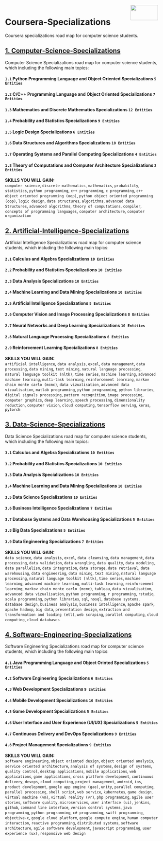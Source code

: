 <img align="right" width="90" height="50" src="https://github.com/cs-MohamedAyman/Coursera-Specializations/blob/master/organizations-logos/coursera.jpg">

# Coursera-Specializations
Coursera specializations road map for computer science students.

## [1. Computer-Science-Specializations](https://github.com/cs-MohamedAyman/Coursera-Specializations/tree/master/1.Computer-Science-Specializations)
Computer Science Specializations road map for computer science students, which including the following main topics:

#### `1.1` Python Programming Language and Object Oriented Specializations `5 Entities`
#### `1.2` C/C++ Programming Language and Object Oriented Specializations `7 Entities`
#### `1.3` Mathematics and Discrete Mathematics Specializations `12 Entities`
#### `1.4` Probability and Statistics Specializations `9 Entities`
#### `1.5` Logic Design Specializations `6 Entities`
#### `1.6` Data Structures and Algorithms Specializations `10 Entities`
#### `1.7` Operating Systems and Parallel Computing Specializations `4 Entities`
#### `1.8` Theory of Computations and Computer Architecture Specializations `2 Entities`

**SKILLS YOU WILL GAIN:**<br>
`computer science`, `discrete mathematics`, `mathematics`, `probability`, `statistics`, `python programming`, `c++ programming`, `c programming`, `c++ object oriented programming (oop)`, `python object oriented programming (oop)`, `logic design`, `data structures`, `algorithms`, `advanced data Structures`, `advanced algorithms`, `theory of computations`, `compiler`, `concepts of programming languages`, `computer architecture`, `computer organization`

## [2. Artificial-Intelligence-Specializations](https://github.com/cs-MohamedAyman/Coursera-Specializations/tree/master/2.Artificial-Intelligence-Specializations)
Artificial Intelligence Specializations road map for computer science students, which including the following main topics:

#### `2.1` Calculus and Algebra Specializations `10 Entities`
#### `2.2` Probability and Statistics Specializations `10 Entities`
#### `2.3` Data Analysis Specializations `10 Entities`
#### `2.4` Machine Learning and Data Mining Specializations `10 Entities`
#### `2.5` Artificial Intelligence Specializations `8 Entities`
#### `2.6` Computer Vision and Image Processing Specializations `8 Entities`
#### `2.7` Neural Networks and Deep Learning Specializations `10 Entities`
#### `2.8` Natural Language Processing Specializations `6 Entities`
#### `2.9` Reinforcement Learning Specializations `8 Entities`

**SKILLS YOU WILL GAIN:**<br>
`artificial intelligence`, `data analysis`, `excel`, `data management`, `data processing`, `data mining`, `text mining`, `natural language processing`, `natural language toolkit (nltk)`, `time series`, `machine learning`, `advanced machine learning`, `multi-task learning`, `reinforcement learning`, `markov chain monte carlo (mcmc)`, `data vizualisation`, `advanced data vizualisation`, `matlab programming`, `python programming`, `python libraries`, `digital signals processing`, `pattern recognition`, `image processing`, `computer graphics`, `deep learning`, `speech processing`, `dimensionality reduction`, `computer vision`, `cloud computing`, `tensorflow serving`, `keras`, `pytorch`

## [3. Data-Science-Specializations](https://github.com/cs-MohamedAyman/Coursera-Specializations/tree/master/3.Data-Science-Specializations)
Data Science Specializations road map for computer science students, which including the following main topics:

#### `3.1` Calculus and Algebra Specializations `10 Entities`
#### `3.2` Probability and Statistics Specializations `10 Entities`
#### `3.3` Data Analysis Specializations `10 Entities`
#### `3.4` Machine Learning and Data Mining Specializations `10 Entities`
#### `3.5` Data Science Specializations `10 Entities`
#### `3.6` Business Intelligence Specializations `7 Entities`
#### `3.7` Database Systems and Data Warehousing Specializations `5 Entities`
#### `3.8` Big Data Specializations `5 Entities`
#### `3.9` Data Engineering Specializations `7 Entities`

**SKILLS YOU WILL GAIN:**<br>
`data science`, `data analysis`, `excel`, `data cleansing`, `data management`, `data processing`, `data validation`, `data wrangling`, `data quality`, `data modeling`, `data parallelism`, `data integration`, `data storage`, `data retrieval`, `data warehousing`, `data engineering`, `data mining`, `text mining`, `natural language processing`, `natural language toolkit (nltk)`, `time series`, `machine learning`, `advanced machine learning`, `multi-task learning`, `reinforcement learning`, `markov chain monte carlo (mcmc)`, `tableau`, `data vizualisation`, `advanced data vizualisation`, `python programming`, `r programming`, `rstudio`, `scala programming`, `python libraries`, `sql`, `nosql`, `database systems`, `database design`, `business analysis`, `business intelligence`, `apache spark`, `apache hadoop`, `big data`, `presentation design`, `extraction and transformation and loading (etl)`, `web scraping`, `parallel computing`, `cloud computing`, `cloud databases`

## [4. Software-Engineering-Specializations](https://github.com/cs-MohamedAyman/Coursera-Specializations/tree/master/4.Software-Engineering-Specializations)
Software Engineering Specializations road map for computer science students, which including the following main topics:

#### `4.1` Java Programming Language and Object Orinted Specializations `5 Entities`
#### `4.2` Software Engineering Specializations `6 Entities`
#### `4.3` Web Development Specializations `9 Entities`
#### `4.4` Mobile Development Specializations `10 Entities`
#### `4.5` Game Development Specializations `5 Entities`
#### `4.6` User Interface and User Experience (UI/UX) Specializations `5 Entities`
#### `4.7` Continuous Delivery and DevOps Specializations `9 Entities`
#### `4.8` Project Management Specializations `9 Entities`

**SKILLS YOU WILL GAIN:**<br>
`software engineering`, `object oriented design`, `object oriented analysis`, `service oriented architecture`, `analysis of systems`, `design of systems`, `quality control`, `desktop applications`, `mobile applications`, `web applications`, `game applications`, `cross platform development`, `continuous delivery`, `devops`, `cloud computing`, `project management`, `android`, `ios`, `product development`, `google app engine (gae)`, `unity`, `parallel computing`, `parallel processing`, `shell script`, `web service`, `kubernetes`, `game design`, `virtual machine (vm)`, `virtual reality (vr)`, `php programming`, `agile user stories`, `software quality`, `microservices`, `user interface (ui)`, `jenkins`, `github`, `command line interface`, `version control systems`, `java programming`, `python programming`, `c# programming`, `swift programming`, `objective-c`, `google cloud platform`, `google compute engine`, `human computer interaction`, `reactive programming`, `distributed systems`, `software architecture`, `agile software development`, `javascript programming`, `user experience (ux)`, `responsive web design`

